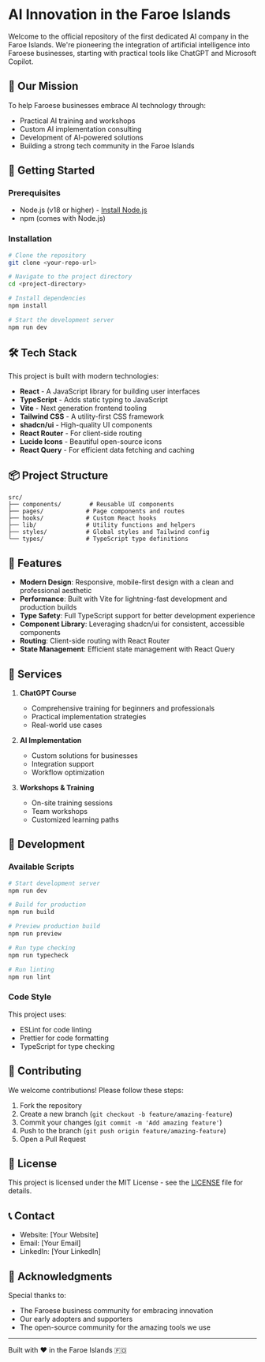 # AI Innovation in the Faroe Islands

Welcome to the official repository of the first dedicated AI company in the Faroe Islands. We're pioneering the integration of artificial intelligence into Faroese businesses, starting with practical tools like ChatGPT and Microsoft Copilot.

## 🎯 Our Mission

To help Faroese businesses embrace AI technology through:
- Practical AI training and workshops
- Custom AI implementation consulting
- Development of AI-powered solutions
- Building a strong tech community in the Faroe Islands

## 🚀 Getting Started

### Prerequisites

- Node.js (v18 or higher) - [Install Node.js](https://nodejs.org/)
- npm (comes with Node.js)

### Installation

```bash
# Clone the repository
git clone <your-repo-url>

# Navigate to the project directory
cd <project-directory>

# Install dependencies
npm install

# Start the development server
npm run dev
```

## 🛠 Tech Stack

This project is built with modern technologies:

- **React** - A JavaScript library for building user interfaces
- **TypeScript** - Adds static typing to JavaScript
- **Vite** - Next generation frontend tooling
- **Tailwind CSS** - A utility-first CSS framework
- **shadcn/ui** - High-quality UI components
- **React Router** - For client-side routing
- **Lucide Icons** - Beautiful open-source icons
- **React Query** - For efficient data fetching and caching

## 📦 Project Structure

```
src/
├── components/        # Reusable UI components
├── pages/            # Page components and routes
├── hooks/            # Custom React hooks
├── lib/              # Utility functions and helpers
├── styles/           # Global styles and Tailwind config
└── types/            # TypeScript type definitions
```

## 🎨 Features

- **Modern Design**: Responsive, mobile-first design with a clean and professional aesthetic
- **Performance**: Built with Vite for lightning-fast development and production builds
- **Type Safety**: Full TypeScript support for better development experience
- **Component Library**: Leveraging shadcn/ui for consistent, accessible components
- **Routing**: Client-side routing with React Router
- **State Management**: Efficient state management with React Query

## 🌟 Services

1. **ChatGPT Course**
   - Comprehensive training for beginners and professionals
   - Practical implementation strategies
   - Real-world use cases

2. **AI Implementation**
   - Custom solutions for businesses
   - Integration support
   - Workflow optimization

3. **Workshops & Training**
   - On-site training sessions
   - Team workshops
   - Customized learning paths

## 🔧 Development

### Available Scripts

```bash
# Start development server
npm run dev

# Build for production
npm run build

# Preview production build
npm run preview

# Run type checking
npm run typecheck

# Run linting
npm run lint
```

### Code Style

This project uses:
- ESLint for code linting
- Prettier for code formatting
- TypeScript for type checking

## 🤝 Contributing

We welcome contributions! Please follow these steps:

1. Fork the repository
2. Create a new branch (`git checkout -b feature/amazing-feature`)
3. Commit your changes (`git commit -m 'Add amazing feature'`)
4. Push to the branch (`git push origin feature/amazing-feature`)
5. Open a Pull Request

## 📝 License

This project is licensed under the MIT License - see the [LICENSE](LICENSE) file for details.

## 📞 Contact

- Website: [Your Website]
- Email: [Your Email]
- LinkedIn: [Your LinkedIn]

## 🙏 Acknowledgments

Special thanks to:
- The Faroese business community for embracing innovation
- Our early adopters and supporters
- The open-source community for the amazing tools we use

---

Built with ❤️ in the Faroe Islands 🇫🇴